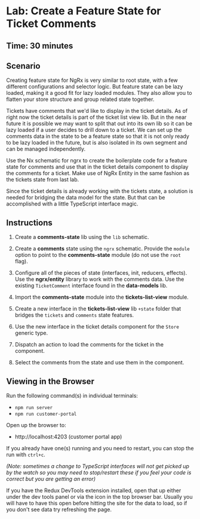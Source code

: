 # Lab: Create a Feature State for Ticket Comments

## Time: 30 minutes

## Scenario
Creating feature state for NgRx is very similar to root state, with a few different configurations and selector logic. But feature state can be lazy loaded, making it a good fit for lazy loaded modules. They also allow you to flatten your store structure and group related state together.

Tickets have comments that we'd like to display in the ticket details. As of right now the ticket details is part of the ticket list view lib. But in the near future it is possible we may want to split that out into its own lib so it can be lazy loaded if a user decides to drill down to a ticket. We can set up the comments data in the state to be a feature state so that it is not only ready to be lazy loaded in the future, but is also isolated in its own segment and can be managed independently.

Use the Nx schematic for ngrx to create the boilerplate code for a feature state for comments and use that in the ticket details component to display the comments for a ticket. Make use of NgRx Entity in the same fashion as the tickets state from last lab.

Since the ticket details is already working with the tickets state, a solution is needed for bridging the data model for the state. But that can be accomplished with a little TypeScript interface magic.

## Instructions
1. Create a **comments-state** lib using the `lib` schematic.

1. Create a **comments** state using the `ngrx` schematic. Provide the `module` option to point to the **comments-state** module (do not use the `root` flag).

1. Configure all of the pieces of state (interfaces, init, reducers, effects). Use the **ngrx/entity** library to work with the comments data. Use the existing `TicketComment` interface found in the **data-models** lib.

1. Import the **comments-state** module into the **tickets-list-view** module.

1. Create a new interface in the **tickets-list-view** lib `+state` folder that bridges the `tickets` and `comments` state features.

1. Use the new interface in the ticket details component for the `Store` generic type.

1. Dispatch an action to load the comments for the ticket in the component.

1. Select the comments from the state and use them in the component.

## Viewing in the Browser
Run the following command(s) in individual terminals:
- `npm run server`
- `npm run customer-portal`

Open up the browser to:
- http://localhost:4203 (customer portal app)

If you already have one(s) running and you need to restart, you can stop the run with `ctrl+c`.

*(Note: sometimes a change to TypeScript interfaces will not get picked up by the watch so you may need to stop/restart these if you feel your code is correct but you are getting an error)*

If you have the Redux DevTools extension installed, open that up either under the dev tools panel or via the icon in the top browser bar. Usually you will have to have this open before hitting the site for the data to load, so if you don't see data try refreshing the page.

